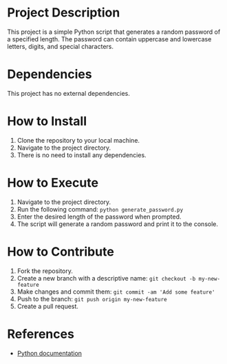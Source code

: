 # Project Description

This project is a simple Python script that generates a random password of a specified length. The password can contain uppercase and lowercase letters, digits, and special characters.

# Dependencies

This project has no external dependencies.

# How to Install

1. Clone the repository to your local machine.
2. Navigate to the project directory.
3. There is no need to install any dependencies.

# How to Execute

1. Navigate to the project directory.
2. Run the following command: `python generate_password.py`
3. Enter the desired length of the password when prompted.
4. The script will generate a random password and print it to the console.

# How to Contribute

1. Fork the repository.
2. Create a new branch with a descriptive name: `git checkout -b my-new-feature`
3. Make changes and commit them: `git commit -am 'Add some feature'`
4. Push to the branch: `git push origin my-new-feature`
5. Create a pull request.

# References

- [Python documentation](https://docs.python.org/3/)